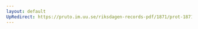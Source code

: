 ```yaml
---
layout: default
UpRedirect: https://pruto.im.uu.se/riksdagen-records-pdf/1871/prot-1871--fk--215.pdf
---
```

